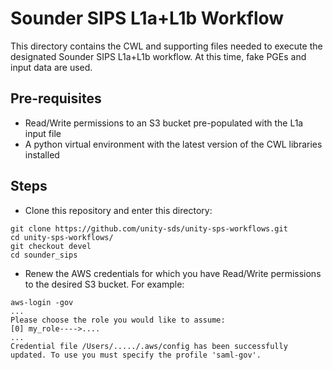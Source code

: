 # Sounder SIPS L1a+L1b Workflow
This directory contains the CWL and supporting files needed to execute the designated Sounder SIPS L1a+L1b workflow.
At this time, fake PGEs and input data are used.

## Pre-requisites
- Read/Write permissions to an S3 bucket pre-populated with the L1a input file
- A python virtual environment with the latest version of the CWL libraries installed

## Steps

- Clone this repository and enter this directory:
```
git clone https://github.com/unity-sds/unity-sps-workflows.git
cd unity-sps-workflows/ 
git checkout devel
cd sounder_sips 
```

- Renew the AWS credentials for which you have Read/Write permissions to the desired S3 bucket. For example:
```
aws-login -gov
...
Please choose the role you would like to assume:
[0] my_role---->....
...
Credential file /Users/...../.aws/config has been successfully updated. To use you must specify the profile 'saml-gov'.
```

